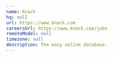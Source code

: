 ```yaml
---
name: Knack
hq: null
url: https://www.knack.com
careersUrl: https://www.knack.com/jobs
remoteModel: null
timezone: null
description: The easy online database.
---
```

